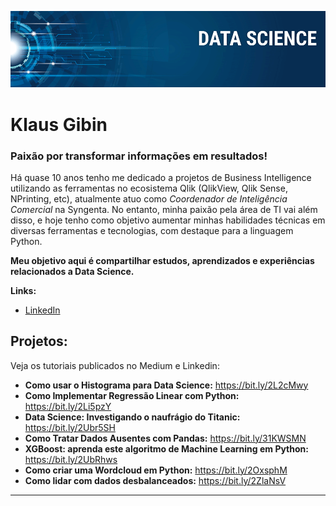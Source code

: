 <p align="center">
  <img src="banner.png" >
</p>

# Klaus Gibin
### Paixão por transformar informações em resultados!  </br>

Há quase 10 anos tenho me dedicado a projetos de Business Intelligence utilizando as ferramentas  no ecosistema Qlik (QlikView, Qlik Sense, NPrinting, etc), atualmente atuo como _Coordenador de Inteligência Comercial_ na Syngenta.
No entanto, minha paixão pela área de TI vai além disso, e hoje tenho como objetivo aumentar minhas habilidades técnicas em diversas ferramentas e tecnologias, com destaque para a linguagem Python.

**Meu objetivo aqui é compartilhar estudos, aprendizados e experiências relacionados a  Data Science.**

**Links:**
* [LinkedIn](https://www.linkedin.com/in/klausgibin)


## Projetos:
Veja os tutoriais publicados no Medium e Linkedin:

* **Como usar o Histograma para Data Science:** https://bit.ly/2L2cMwy
* **Como Implementar Regressão Linear com Python:** https://bit.ly/2Li5pzY
* **Data Science: Investigando o naufrágio do Titanic:** https://bit.ly/2Ubr5SH
* **Como Tratar Dados Ausentes com Pandas:** https://bit.ly/31KWSMN
* **XGBoost: aprenda este algoritmo de Machine Learning em Python:** https://bit.ly/2UbRhws
* **Como criar uma Wordcloud em Python:** https://bit.ly/2OxsphM
* **Como lidar com dados desbalanceados:** https://bit.ly/2ZlaNsV

---




